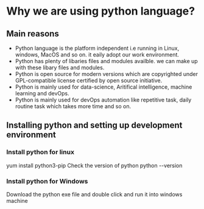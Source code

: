 # Why we are using python language?
## Main reasons
- Python language is the platform independent i.e running in Linux, windows, MacOS and so on. it eaily adopt our work environment.
- Python has plenty of libaries files and modules availble. we can make up with these libary files and modules.
- Python is open source for modern versions which are copyrighted under GPL-compatible license certified by open source initiative.
- Python is mainly used for data-science, Aritifical intelligence, machine learning and devOps.
- Python is mainly used for devOps automation like repetitive task, daily routine task which takes more time and so on.

## Installing python and setting up development environment

### Install python for linux
yum install python3-pip
Check the version of python python --version

### Install python for Windows
Download the python exe file and double click and run it into windows machine 




